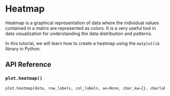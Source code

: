 # Heatmap

Heatmap is a graphical representation of data where the individual values contained in a matrix are represented as colors. It is a very useful tool in data visualization for understanding the data distribution and patterns.

In this tutorial, we will learn how to create a heatmap using the `matplotlib` library in Python.

## API Reference

### `plot.heatmap()`

```python
plot.heatmap(data, row_labels, col_labels, ax=None, cbar_kw={}, cbarlabel="", **kwargs)
```


